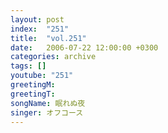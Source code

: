 ```yaml
---
layout: post
index:  "251"
title:  "vol.251"
date:   2006-07-22 12:00:00 +0300
categories: archive
tags: []
youtube: "251"
greetingM: 
greetingT: 
songName: 眠れぬ夜
singer: オフコース
---
```

